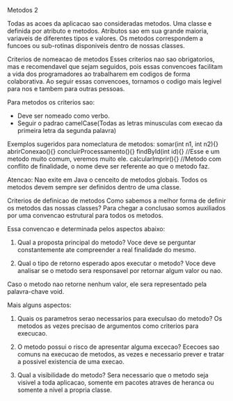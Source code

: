 
Metodos 2

Todas as acoes da aplicacao sao consideradas metodos.
Uma classe e definida por atributo e metodos.
Atributos sao em sua grande maioria, variaveis de diferentes tipos e valores.
Os metodos correspondem a funcoes ou sub-rotinas disponiveis dentro de nossas classes.

Criterios de nomeacao de metodos
Esses criterios nao sao obrigatorios, mas e recomendavel que sejam seguidos,
pois essas convencoes facilitam a vida dos programadores ao trabalharem em 
codigos de forma colaborativa. Ao seguir essas convencoes, tornamos o codigo
mais legivel para nos e tambem para outras pessoas.

Para metodos os criterios sao:
- Deve ser nomeado como verbo.
- Seguir o padrao camelCase(Todas as letras minusculas com execao da primeira letra da segunda palavra)


Exemplos sugeridos para nomeclatura de metodos:
    somar(int n1, int n2){}
    abrirConexao(){}
    concluirProcessamento(){}
    findById(int id){} //Esse e um metodo muito comum, veremos muito ele.
    calcularImprir(){} //Metodo com conflito de finalidade, o nome deve ser referente ao que o metodo faz.

Atencao:
Nao exite em Java o cenceito de metodos globais.
Todos os metodos devem sempre ser definidos dentro de uma classe.


Criterios de definicao de metodos
Como sabemos a melhor forma de definir os metodos das nossas classes?
Para chegar a conclusao somos auxiliados por uma convencao estrutural para todos os metodos.

Essa convencao e determinada pelos aspectos abaixo:

1. Qual a proposta principal do metodo?
Voce deve se perguntar constantemente ate compreender a real finalidade do mesmo.

2. Qual o tipo de retorno esperado apos executar o metodo?
Voce deve analisar se o metodo sera responsavel por retornar algum valor ou nao.

Caso o metodo nao retorne nenhum valor, ele sera representado pela palavra-chave void.


Mais alguns aspectos:

1. Quais os parametros serao necessarios para execulsao do metodo?
Os metodos as vezes precisao de argumentos como criterios para execucao.

2. O metodo possui o risco de apresentar alguma excecao?
Ececoes sao comuns na execucao de metodos, as vezes e necessario prever
e tratar a possivel existencia de uma execao.

3. Qual a visibilidade do metodo?
Sera necessario que o metodo seja visivel a toda aplicacao, somente em pacotes
atraves de heranca ou somente a nivel a propria classe.



